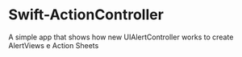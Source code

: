 # Swift-ActionController
A simple app that shows how new UIAlertController works to create AlertViews e Action Sheets

